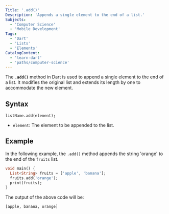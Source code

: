 ```yaml
---
Title: '.add()'
Description: 'Appends a single element to the end of a list.'
Subjects:
  - 'Computer Science'
  - 'Mobile Development'
Tags:
  - 'Dart'
  - 'Lists'
  - 'Elements'
CatalogContent:
  - 'learn-dart'
  - 'paths/computer-science'
---
```


The **`.add()`** method in Dart is used to append a single element to the end of a list. It modifies the original list and extends its length by one to accommodate the new element.

## Syntax

```pseudo
listName.add(element);
```

- `element`: The element to be appended to the list.

## Example

In the following example, the `.add()` method appends the string 'orange' to the end of the `fruits` list.

```dart
void main() {
  List<String> fruits = ['apple', 'banana'];
  fruits.add('orange');
  print(fruits);
}
```

The output of the above code will be:

```shell
[apple, banana, orange]
```
